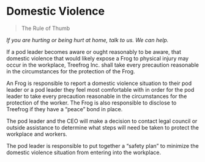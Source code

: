 # Domestic Violence

> The Rule of Thumb

*If you are hurting or being hurt at home, talk to us. We can help.*


If a pod leader becomes aware or ought reasonably to be aware, that domestic violence that would likely expose a Frog to physical injury may occur in the workplace, Treefrog Inc. shall take every precaution reasonable in the circumstances for the protection of the Frog.

An Frog is responsible to report a domestic violence situation to their pod leader or a pod leader they feel most comfortable with in order for the pod leader to take every precaution reasonable in the circumstances for the protection of the worker. The Frog is also responsible to disclose to Treefrog if they have a “peace” bond in place.

The pod leader and the CEO will make a decision to contact legal council or outside assistance to determine what steps will need be taken to protect the workplace and workers.

The pod leader is responsible to put together a “safety plan” to minimize the domestic violence situation from entering into the workplace.
